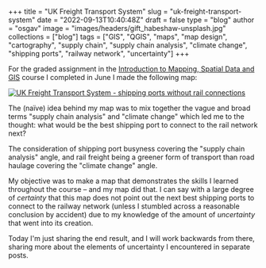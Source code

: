 
+++
title = "UK Freight Transport System"
slug = "uk-freight-transport-system"
date = "2022-09-13T10:40:48Z"
draft = false
type = "blog"
author = "osgav"
image = "images/headers/gift_habeshaw-unsplash.jpg"
collections = ["blog"]
tags = ["GIS", "QGIS", "maps", "map design", "cartography", "supply chain", "supply chain analysis", "climate change", "shipping ports", "railway network", "uncertainty"]
+++

For the graded assignment in the [Introduction to Mapping, Spatial Data and GIS](https://www.conted.ox.ac.uk/courses/introducing-mapping-spatial-data-and-gis-online) course I completed in June I made the following map:

[![UK Freight Transport System - shipping ports without rail connections](/images/posts/uk-freight-transport-system/map_35.png "UK Freight Transport System - shipping ports without rail connections")](/images/posts/uk-freight-transport-system/map_65.png)

<!--more-->

The (naïve) idea behind my map was to mix together the vague and broad terms "supply chain analysis" and "climate change" which led me to the thought: what would be the best shipping port to connect to the rail network next?

The consideration of shipping port busyness covering the "supply chain analysis" angle, and rail freight being a greener form of transport than road haulage covering the "climate change" angle.

My objective was to make a map that demonstrates the skills I learned throughout the course – and my map did that. I can say with a large degree of *certainty* that this map does not point out the next best shipping ports to connect to the railway network (unless I stumbled across a reasonable conclusion by accident) due to my knowledge of the amount of *uncertainty* that went into its creation. 

Today I'm just sharing the end result, and I will work backwards from there, sharing more about the elements of uncertainty I encountered in separate posts. 
